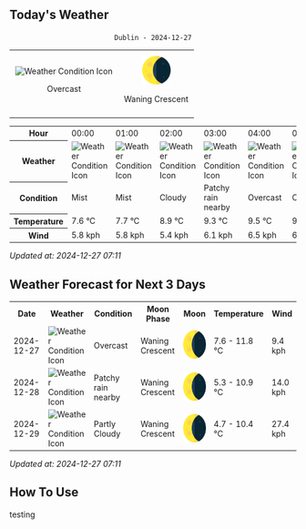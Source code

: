 <!-- FORECAST-TABLE-START -->

## Today's Weather

<div align="center">

`Dublin - 2024-12-27`

<table style="border-collapse: collapse; width: auto; margin: auto;">
<tr>
<td align="center" style="border: none; padding: 10px;">
<img src="https://cdn.weatherapi.com/weather/64x64/day/122.png" alt="Weather Condition Icon" style="width:50px; height:50px;"/>

Overcast 

</td>
<td align="center" style="border: none; padding: 10px;">
<img src="https://raw.githubusercontent.com/MaarceloLuiz/springboot-weather-forecast/main/assets/img/Waning Crescent.png" alt="Moon Phase Icon" style="width:50px; height:50px;"/>

Waning Crescent

</td>
</tr>
</table>
</div>

<table>
<tr><th>Hour</th>
<td>00:00</td><td>01:00</td><td>02:00</td><td>03:00</td><td>04:00</td><td>05:00</td><td>06:00</td><td>07:00</td><td>08:00</td><td>09:00</td><td>10:00</td><td>11:00</td><td>12:00</td><td>13:00</td><td>14:00</td><td>15:00</td><td>16:00</td><td>17:00</td><td>18:00</td><td>19:00</td><td>20:00</td><td>21:00</td><td>22:00</td><td>23:00</td></tr><tr><th>Weather</th>
<td><img src="https://cdn.weatherapi.com/weather/64x64/night/143.png" alt="Weather Condition Icon" style="width:64px; height:64px;"/></td><td><img src="https://cdn.weatherapi.com/weather/64x64/night/143.png" alt="Weather Condition Icon" style="width:64px; height:64px;"/></td><td><img src="https://cdn.weatherapi.com/weather/64x64/night/119.png" alt="Weather Condition Icon" style="width:64px; height:64px;"/></td><td><img src="https://cdn.weatherapi.com/weather/64x64/night/176.png" alt="Weather Condition Icon" style="width:64px; height:64px;"/></td><td><img src="https://cdn.weatherapi.com/weather/64x64/night/122.png" alt="Weather Condition Icon" style="width:64px; height:64px;"/></td><td><img src="https://cdn.weatherapi.com/weather/64x64/night/122.png" alt="Weather Condition Icon" style="width:64px; height:64px;"/></td><td><img src="https://cdn.weatherapi.com/weather/64x64/night/119.png" alt="Weather Condition Icon" style="width:64px; height:64px;"/></td><td><img src="https://cdn.weatherapi.com/weather/64x64/night/122.png" alt="Weather Condition Icon" style="width:64px; height:64px;"/></td><td><img src="https://cdn.weatherapi.com/weather/64x64/night/122.png" alt="Weather Condition Icon" style="width:64px; height:64px;"/></td><td><img src="https://cdn.weatherapi.com/weather/64x64/day/122.png" alt="Weather Condition Icon" style="width:64px; height:64px;"/></td><td><img src="https://cdn.weatherapi.com/weather/64x64/day/122.png" alt="Weather Condition Icon" style="width:64px; height:64px;"/></td><td><img src="https://cdn.weatherapi.com/weather/64x64/day/122.png" alt="Weather Condition Icon" style="width:64px; height:64px;"/></td><td><img src="https://cdn.weatherapi.com/weather/64x64/day/122.png" alt="Weather Condition Icon" style="width:64px; height:64px;"/></td><td><img src="https://cdn.weatherapi.com/weather/64x64/day/122.png" alt="Weather Condition Icon" style="width:64px; height:64px;"/></td><td><img src="https://cdn.weatherapi.com/weather/64x64/day/122.png" alt="Weather Condition Icon" style="width:64px; height:64px;"/></td><td><img src="https://cdn.weatherapi.com/weather/64x64/day/122.png" alt="Weather Condition Icon" style="width:64px; height:64px;"/></td><td><img src="https://cdn.weatherapi.com/weather/64x64/day/119.png" alt="Weather Condition Icon" style="width:64px; height:64px;"/></td><td><img src="https://cdn.weatherapi.com/weather/64x64/night/122.png" alt="Weather Condition Icon" style="width:64px; height:64px;"/></td><td><img src="https://cdn.weatherapi.com/weather/64x64/night/122.png" alt="Weather Condition Icon" style="width:64px; height:64px;"/></td><td><img src="https://cdn.weatherapi.com/weather/64x64/night/122.png" alt="Weather Condition Icon" style="width:64px; height:64px;"/></td><td><img src="https://cdn.weatherapi.com/weather/64x64/night/122.png" alt="Weather Condition Icon" style="width:64px; height:64px;"/></td><td><img src="https://cdn.weatherapi.com/weather/64x64/night/122.png" alt="Weather Condition Icon" style="width:64px; height:64px;"/></td><td><img src="https://cdn.weatherapi.com/weather/64x64/night/122.png" alt="Weather Condition Icon" style="width:64px; height:64px;"/></td><td><img src="https://cdn.weatherapi.com/weather/64x64/night/122.png" alt="Weather Condition Icon" style="width:64px; height:64px;"/></td></tr><tr><th>Condition</th>
<td>Mist</td><td>Mist</td><td>Cloudy </td><td>Patchy rain nearby</td><td>Overcast </td><td>Overcast </td><td>Cloudy </td><td>Overcast </td><td>Overcast </td><td>Overcast </td><td>Overcast </td><td>Overcast </td><td>Overcast </td><td>Overcast </td><td>Overcast </td><td>Overcast </td><td>Cloudy </td><td>Overcast </td><td>Overcast </td><td>Overcast </td><td>Overcast </td><td>Overcast </td><td>Overcast </td><td>Overcast </td></tr><tr><th>Temperature</th>
<td>7.6 °C</td><td>7.7 °C</td><td>8.9 °C</td><td>9.3 °C</td><td>9.5 °C</td><td>9.7 °C</td><td>9.7 °C</td><td>9.7 °C</td><td>9.7 °C</td><td>9.8 °C</td><td>10.4 °C</td><td>11.1 °C</td><td>11.6 °C</td><td>11.8 °C</td><td>11.8 °C</td><td>11.4 °C</td><td>10.6 °C</td><td>10.2 °C</td><td>10.1 °C</td><td>10.0 °C</td><td>10.0 °C</td><td>10.0 °C</td><td>9.6 °C</td><td>9.4 °C</td></tr><tr><th>Wind</th>
<td>5.8 kph</td><td>5.8 kph</td><td>5.4 kph</td><td>6.1 kph</td><td>6.5 kph</td><td>6.1 kph</td><td>5.0 kph</td><td>4.7 kph</td><td>4.7 kph</td><td>4.7 kph</td><td>4.7 kph</td><td>4.7 kph</td><td>4.7 kph</td><td>5.0 kph</td><td>5.8 kph</td><td>6.1 kph</td><td>6.8 kph</td><td>6.8 kph</td><td>7.2 kph</td><td>7.2 kph</td><td>7.9 kph</td><td>7.9 kph</td><td>9.0 kph</td><td>9.4 kph</td></tr></table>

*Updated at: 2024-12-27 07:11*

<!-- FORECAST-TABLE-END -->

## Weather Forecast for Next 3 Days

<table>
<tr><th>Date</th><th>Weather</th><th>Condition</th><th>Moon Phase</th><th>Moon</th><th>Temperature</th><th>Wind</th></tr>
<tr><td>2024-12-27</td><td><img src="https://cdn.weatherapi.com/weather/64x64/day/122.png" alt="Weather Condition Icon" style="width:64px; height:64px;"/></td><td>Overcast </td><td>Waning Crescent</td><td><img src="https://raw.githubusercontent.com/MaarceloLuiz/springboot-weather-forecast/main/assets/img/Waning Crescent.png" alt="Moon Phase Icon" style="width:50px; height:50px;"/></td><td>7.6 - 11.8 °C</td><td>9.4 kph</td></tr>
<tr><td>2024-12-28</td><td><img src="https://cdn.weatherapi.com/weather/64x64/day/176.png" alt="Weather Condition Icon" style="width:64px; height:64px;"/></td><td>Patchy rain nearby</td><td>Waning Crescent</td><td><img src="https://raw.githubusercontent.com/MaarceloLuiz/springboot-weather-forecast/main/assets/img/Waning Crescent.png" alt="Moon Phase Icon" style="width:50px; height:50px;"/></td><td>5.3 - 10.9 °C</td><td>14.0 kph</td></tr>
<tr><td>2024-12-29</td><td><img src="https://cdn.weatherapi.com/weather/64x64/day/116.png" alt="Weather Condition Icon" style="width:64px; height:64px;"/></td><td>Partly Cloudy </td><td>Waning Crescent</td><td><img src="https://raw.githubusercontent.com/MaarceloLuiz/springboot-weather-forecast/main/assets/img/Waning Crescent.png" alt="Moon Phase Icon" style="width:50px; height:50px;"/></td><td>4.7 - 10.4 °C</td><td>27.4 kph</td></tr>
</table>

*Updated at: 2024-12-27 07:11*

## How To Use

testing